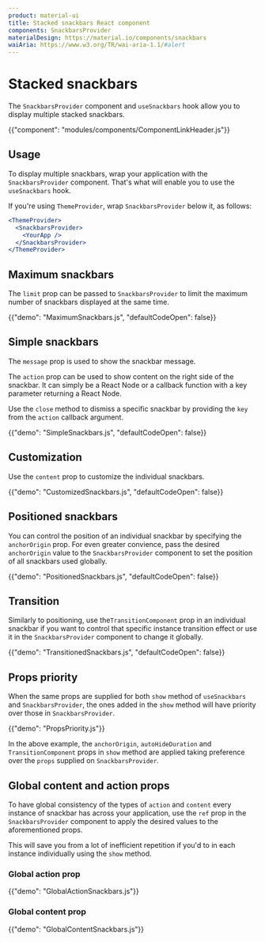 ```yaml
---
product: material-ui
title: Stacked snackbars React component
components: SnackbarsProvider
materialDesign: https://material.io/components/snackbars
waiAria: https://www.w3.org/TR/wai-aria-1.1/#alert
---
```


# Stacked snackbars

<p class="description">The <code>SnackbarsProvider</code> component and <code>useSnackbars</code> hook allow you to display multiple stacked snackbars.</p>

{{"component": "modules/components/ComponentLinkHeader.js"}}

## Usage

To display multiple snackbars, wrap your application with the `SnackbarsProvider` component.
That's what will enable you to use the `useSnackbars` hook.

If you're using `ThemeProvider`, wrap `SnackbarsProvider` below it, as follows:

```jsx
<ThemeProvider>
  <SnackbarsProvider>
    <YourApp />
  </SnackbarsProvider>
</ThemeProvider>
```

## Maximum snackbars

The `limit` prop can be passed to `SnackbarsProvider` to limit the maximum number of snackbars displayed at the same time.

{{"demo": "MaximumSnackbars.js", "defaultCodeOpen": false}}

## Simple snackbars

The `message` prop is used to show the snackbar message.

The `action` prop can be used to show content on the right side of the snackbar.
It can simply be a React Node or a callback function with a key parameter returning a React Node.

Use the `close` method to dismiss a specific snackbar by providing the `key` from the `action` callback argument.

{{"demo": "SimpleSnackbars.js", "defaultCodeOpen": false}}

## Customization

Use the `content` prop to customize the individual snackbars.

{{"demo": "CustomizedSnackbars.js", "defaultCodeOpen": false}}

## Positioned snackbars

You can control the position of an individual snackbar by specifying the `anchorOrigin` prop.
For even greater convience, pass the desired `anchorOrigin` value to the `SnackbarsProvider` component to set the position of all snackbars used globally.

{{"demo": "PositionedSnackbars.js", "defaultCodeOpen": false}}

## Transition

Similarly to positioning, use the`TransitionComponent` prop in an individual snackbar if you want to control that specific instance transition effect or use it in the `SnackbarsProvider` component to change it globally.

{{"demo": "TransitionedSnackbars.js", "defaultCodeOpen": false}}

## Props priority

When the same props are supplied for both `show` method of `useSnackbars` and `SnackbarsProvider`, the ones added in the `show` method will have priority over those in `SnackbarsProvider`.

{{"demo": "PropsPriority.js"}}

In the above example, the `anchorOrigin`, `autoHideDuration` and `TransitionComponent` props in `show` method are applied taking preference over the `props` supplied on `SnackbarsProvider`.

## Global content and action props

To have global consistency of the types of `action` and `content` every instance of snackbar has across your application, use the `ref` prop in the `SnackbarsProvider` component to apply the desired values to the aforementioned props.

This will save you from a lot of inefficient repetition if you'd to in each instance individually using the `show` method.

### Global action prop

{{"demo": "GlobalActionSnackbars.js"}}

### Global content prop

{{"demo": "GlobalContentSnackbars.js"}}
